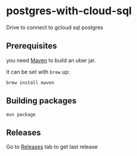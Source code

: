 # postgres-with-cloud-sql
Drive to connect to gcloud sql postgres

## Prerequisites

you need [Maven](https://maven.apache.org/index.html) to build an uber jar.

It can be set with `brew` up:

```
brew install maven
```

## Building packages

```
mvn package
```

## Releases

Go to [Releases](https://github.com/join-com/postgres-with-cloud-sql/releases) tab to get last release
